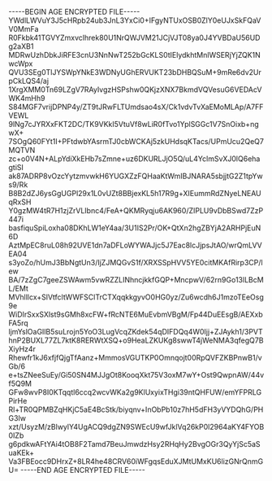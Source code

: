 -----BEGIN AGE ENCRYPTED FILE-----
YWdlLWVuY3J5cHRpb24ub3JnL3YxCi0+IFgyNTUxOSB0ZlY0eUJxSkFQaVV0MmFa
R0Fkbk41TGVYZmxvclhrek80U1NrQWJVM21JCjVJT08ya0J4YVBDaU56UDg2aXB1
MDRwUzhDbkJiRFE3cnU3NnNwT252bGcKLS0tIElydkhtMnlWSERjYjZQK1NwcWpx
QVU3SEg0TlJYSWpYNkE3WDNyUGhERVUKT23bDHBQSuM+9mRe6dv2UrpCkLQS4/aj
1XrgXMM0Tn69LZgV7RAyIvgzHSPshw0QKjzXNX7BkmdVQVesuG6VEDAcVWK4mHh9
S84MGF7vrijDPNP4y/ZT9tJRwFLTUmdsao4sX/Ck1vdvTvXaEMoMLAp/A7FFVEWL
9lNg7cJYRXxFKT2DC/TK9VKkI5VtuVf8wLiR0fTvo1YplSGGc1V7SnOixb+ngwX+
7SOgQ60FYt1I+PFtdwbYAsrmTJ0cbWCKAj5zkUHdsqKTacs/UPmUcu2QeQ7MQTVN
zc+o0V4N+ALpYdiXkEHb7sZmne+uz6DKURLJjO5Q/uL4YclmSvXJ0lQ6ehagtiSI
ak87ADRP8vOzcYytzmvwkH6YUGXZzFQHaaKtWmIBJNARA5sbjjtG2Z1tpYws9/Rk
B8B2dZJ6ysGgUGPl29x1L0vUZt8BBjexKL5h17R9g+XIEummRdZNyeLNEAUqRxSH
Y0gzMW4tR7H1zjZrVLIbnc4/FeA+QKMRyqju6AK960/ZIPLU9vDbBSwd7ZzP447i
basfiquSpiLoxha08DKhLW1eY4aa/3U1IS2Pr/OK+QtXn2hgZBYjA2ARHPjEuN6D
AztMpEC8ruL08h92UVE1dn7aDFLoWYWAJjc5J7Eac8lcJjpsJtAO/wrQmLVVEA04
s3yoZo/hUmJ3BbNgtUn3/IjZJMQGvS1f/XRXSSpHVV5YE0citMKAfRirp3CP/lew
BA/7zZgC7geeZSWAwm5vwRZZLINhncjkkfGQP+MncpwV/62rn9Go13lLBcML/EMt
MVhlllcx+SlVtfcltWWFSClTrCTXqqkkgyvO0HG0yz/Zu6wcdh6J1mzoTEeOsg9e
WiDIrSxxSXlst9sGMh8xcFW+fRcNTE6MuEvbmVBgM/Fp44DuEEsgB/AEXxbFA5rq
ljmYslOaGIlB5suLrojn5YoO3LugVcqZKdek54qDIFDQq4W0Ijj+ZJAykh1/3PVT
hnP2BUXL77ZL7ktK8RERWtXSQ+o9HeaLZKUKg8swwT4jWeNMA3qfegQ7BXiyHz4r
Rhewfr1kJ6xfjfQjgTfAanz+MmmosVGUTKP0Omnqojt00RpQVFZKBPnwB1/vGb/6
e+tsZNeeSuEy/Gi50SN4MJJgOt8KooqXkt75V3oxM7wY+Ost9QwpnAW/44vf5Q9M
GFw8wvP8I0KTqqtl6ccq2wcvWKa2g9KlUxyixTHgi39ntQHFUW/emYFPRLGPirHe
Rl+TR0QPMBZqHKjC5aE4BcStk/biyqnv+InObPb10z7hH5dFH3yVYDQhG/PHG3Iw
xzt/UsyzM/zBlwylY4UgACQ9dgZN9SWEcU9wfJklVq26kP0l2964aKY4FYOB0IZb
g6pdkwAFtYAi4tOB8F2Tamd7BeuJmwdzHsy2RHqHy2BvgOGr3QyYjSc5aSuaKEk+
Va3FBEocc9DHrxZ+8LR4he48CRV60iWFgqsEduXJMtUMxKU6lizGNrQnmGU=
-----END AGE ENCRYPTED FILE-----
